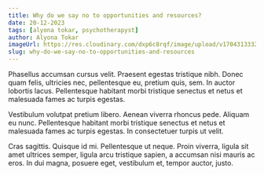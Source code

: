 ```yaml
---
title: Why do we say no to opportunities and resources?
date: 20-12-2023
tags: [alyona tokar, psychotherapyst]
author: Alyona Tokar
imageUrl: https://res.cloudinary.com/dxp6c8rqf/image/upload/v1704313332/article-2_ie8voc.jpg
slug: why-do-we-say-no-to-opportunities-and-resources
---
```


Phasellus accumsan cursus velit. Praesent egestas tristique nibh. Donec quam felis, ultricies nec, pellentesque eu, pretium quis, sem. In auctor lobortis lacus. Pellentesque habitant morbi tristique senectus et netus et malesuada fames ac turpis egestas.

Vestibulum volutpat pretium libero. Aenean viverra rhoncus pede. Aliquam eu nunc. Pellentesque habitant morbi tristique senectus et netus et malesuada fames ac turpis egestas. In consectetuer turpis ut velit.

Cras sagittis. Quisque id mi. Pellentesque ut neque. Proin viverra, ligula sit amet ultrices semper, ligula arcu tristique sapien, a accumsan nisi mauris ac eros. In dui magna, posuere eget, vestibulum et, tempor auctor, justo.